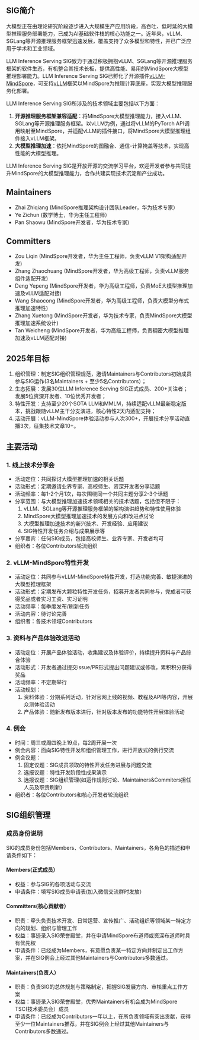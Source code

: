 ## SIG简介

大模型正在由理论研究阶段逐步进入大规模生产应用阶段，高吞吐、低时延的大模型推理服务部署能力，已成为AI基础软件栈的核心功能之一。近年来，vLLM、SGLang等开源推理服务框架迅速发展，覆盖支持了众多模型和特性，并已广泛应用于学术和工业领域。

LLM Inference Serving SIG致力于通过积极拥抱vLLM、SGLang等开源推理服务框架的软件生态，有机整合其技术长板，提供高性能、易用的MindSpore大模型推理部署能力。LLM Inference Serving SIG已孵化了开源插件[vLLM-MindSpore](https://gitee.com/mindspore/vllm_mindspore)，可支持[vLLM](https://github.com/vllm-project/vllm)框架以MindSpore为推理计算底座，实现大模型推理服务化部署。

LLM Inference Serving SIG所涉及的技术领域主要包括以下方面：
1. **开源推理服务框架兼容适配**：将MindSpore大模型推理能力，接入vLLM、SGLang等开源推理服务框架。以vLLM为例，通过将vLLM的PyTorch API调用映射至MindSpore，并适配vLLM的插件接口，将MindSpore大模型推理组件接入vLLM框架。
2. **大模型推理加速**：依托MindSpore的图融合、通信-计算掩盖等技术，实现高性能的大模型推理。

LLM Inference Serving SIG是开放开源的交流学习平台，欢迎开发者参与共同提升MindSpore的大模型推理能力，合作共建实现技术沉淀和产业成功。

## Maintainers

* Zhai Zhiqiang (MindSpore推理架构设计团队Leader，华为技术专家）
* Ye Zichun (数学博士，华为主任工程师）
* Pan Shaowu (MindSpore开发者，华为技术专家)

## Committers

* Zou Liqin (MindSpore开发者，华为主任工程师，负责vLLM V1架构适配开发)
* Zhang Zhaochuang (MindSpore开发者，华为高级工程师，负责vLLM服务组件适配开发)
* Deng Yepeng (MindSpore开发者，华为高级工程师，负责MoE大模型推理加速及vLLM适配对接)
* Wang Shaocong (MindSpore开发者，华为高级工程师，负责大模型分布式推理加速特性)
* Zhang Xuetong (MindSpore开发者，华为技术专家，负责MindSpore大模型推理加速系统设计)
* Tan Weicheng (MindSpore开发者，华为高级工程师，负责稠密大模型推理加速及vLLM适配对接)

## 2025年目标

1. 组织管理：制定SIG组织管理规范，邀请Maintainers与Contributors初始成员参与SIG运作(3名Maintainers + 至少5名Contributors）；
2. 生态拓展：发展30位LLM Inference Serving SIG正式成员、200+关注者；发展5位资深开发者、10位优秀开发者；
3. 特性开发：支持至少20个SOTA LLM和MMLM，持续适配vLLM最新稳定版本，挑战跟随vLLM主干分支演进，核心特性2天内适配支持；
4. 活动开展：vLLM-MindSpore体验活动参与人次300+，开展技术分享活动直播3次，征集技术文章10+。

## 主要活动

### 1. 线上技术分享会

* 活动定位：共同探讨大模型推理加速的相关话题
* 活动形式：定期邀请业界专家、高校师生、资深开发者分享话题
* 活动频率：每1-2个月1次，每次围绕同一个共同主题分享2-3个话题
* 分享范围：与大模型推理加速技术领域相关的技术话题，包括但不限于：
  1. vLLM、SGLang等开源推理服务框架的架构演讲趋势和特性使用体验
  2. MindSpore大模型推理加速技术的发展方向和改进点讨论
  3. 大模型推理加速技术的新兴技术、开发经验、应用建议
  4. SIG特性开发任务介绍与成果展示等
* 分享嘉宾：任何SIG成员，包括高校师生、业界专家、开发者均可
* 组织者：各位Contributors轮流组织

### 2. vLLM-MindSpore特性开发

* 活动定位：共同参与vLLM-MindSpore特性开发，打造功能完善、敏捷演进的大模型推理框架
* 活动形式：定期发布大颗粒特性开发任务，招募开发者共同参与，完成者可获得奖品或者实习工资、实习证明
* 活动频率：每季度发布/刷新任务
* 活动内容：待讨论完善
* 组织者：各技术领域Contributors

### 3. 资料与产品体验改进活动

* 活动定位：开展产品体验活动，收集建议及体验评价，持续提升资料与产品综合体验
* 活动形式：开发者通过提交issue/PR形式提出问题建议或修改，累积积分获得奖品
* 活动频率：不定期举行
* 活动规划：
  1. 资料体验：分期系列活动，针对官网上线的视频、教程及API等内容，开展众测体验活动
  2. 产品体验：随新发布版本进行，针对版本发布的功能特性开展体验活动

### 4. 例会

* 时间：周三或周四晚上19点，每2周开展一次
* 例会内容：面向SIG特性开发和组织管理工作，进行开放式的例行交流
* 例会议题：
  1. 固定议题：SIG成员领取的特性开发任务进展与问题交流
  2. 选报议题：特性开发阶段性成果演示
  3. 选报议题：SIG组织管理(如运作规则讨论、Maintainers&Commiters担任人员及职责刷新）
* 组织者：各位Contributors和核心开发者轮流组织

## SIG组织管理

### 成员身份说明

SIG的成员身份包括Members、Contributors、Maintainers，各角色的描述和申请条件如下：

#### Members(正式成员）

* 权益：参与SIG的各项活动与交流
* 申请条件：填写SIG成员申请表(加入微信交流群时发放）

#### Committers(核心贡献者）

* 职责：牵头负责技术开发、日常运营、宣传推广、活动组织等领域某一特定方向的规划、组织与管理工作
* 权益：事迹录入SIG荣誉殿堂，并在申请MindSpore布道师或资深布道师时具有优先权
* 申请条件：已经成为Members，有意愿负责某一特定方向并制定出工作方案，并在SIG例会上经过其他Maintainers与Contributors多数通过。

#### Maintainers(负责人）

* 职责：负责SIG的总体规划与策略制定，把握SIG发展方向、审核重点工作方案
* 权益：事迹录入SIG荣誉殿堂，优秀Maintainers有机会成为MindSpore TSC(技术委员会）成员
* 申请条件：已经成为Contributors一年以上，在所负责领域有突出贡献，获得至少一位Maintainers推荐，并在SIG例会上经过其他Maintainers与Contributors多数通过。